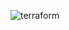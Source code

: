 ![terraform](https://github.com/paulodisfarce/tier3-application/assets/83657152/737074a1-4f60-4c58-9414-37ee47558d56)
